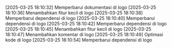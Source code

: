 [2025-03-25 18:10:32] Memperbarui dokumentasi di logo
[2025-03-25 18:10:36] Menambahkan fitur kecil di logo
[2025-03-25 18:10:38] Memperbarui dependensi di logo
[2025-03-25 18:10:40] Memperbarui dependensi di logo
[2025-03-25 18:10:42] Memperbarui dependensi di logo
[2025-03-25 18:10:45] Menambahkan fitur kecil di logo
[2025-03-25 18:10:47] Menambahkan komentar di logo
[2025-03-25 18:10:49] Optimasi kode di logo
[2025-03-25 18:10:54] Memperbarui dependensi di logo
